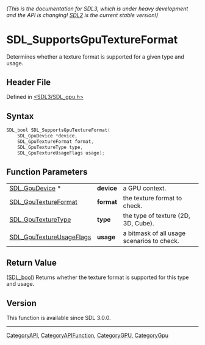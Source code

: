 ###### (This is the documentation for SDL3, which is under heavy development and the API is changing! [SDL2](https://wiki.libsdl.org/SDL2/) is the current stable version!)
# SDL_SupportsGpuTextureFormat

Determines whether a texture format is supported for a given type and usage.

## Header File

Defined in [<SDL3/SDL_gpu.h>](https://github.com/libsdl-org/SDL/blob/main/include/SDL3/SDL_gpu.h)

## Syntax

```c
SDL_bool SDL_SupportsGpuTextureFormat(
    SDL_GpuDevice *device,
    SDL_GpuTextureFormat format,
    SDL_GpuTextureType type,
    SDL_GpuTextureUsageFlags usage);
```

## Function Parameters

|                                                      |            |                                            |
| ---------------------------------------------------- | ---------- | ------------------------------------------ |
| [SDL_GpuDevice](SDL_GpuDevice) *                     | **device** | a GPU context.                             |
| [SDL_GpuTextureFormat](SDL_GpuTextureFormat)         | **format** | the texture format to check.               |
| [SDL_GpuTextureType](SDL_GpuTextureType)             | **type**   | the type of texture (2D, 3D, Cube).        |
| [SDL_GpuTextureUsageFlags](SDL_GpuTextureUsageFlags) | **usage**  | a bitmask of all usage scenarios to check. |

## Return Value

([SDL_bool](SDL_bool)) Returns whether the texture format is supported for
this type and usage.

## Version

This function is available since SDL 3.0.0.

----
[CategoryAPI](CategoryAPI), [CategoryAPIFunction](CategoryAPIFunction), [CategoryGPU](CategoryGPU), [CategoryGpu](CategoryGpu)


